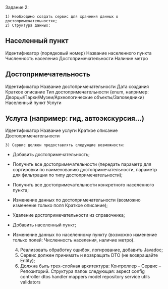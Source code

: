 Задание 2:

    1) Необходимо создать сервис для хранения данных о достопримечательностях; 
    2) Структура данных: 

Населенный пункт
----------------------------------------- 
Идентификатор (порядковый номер)
Название населенного пункта
Численность населения
Достопримечательности
Наличие метро

Достопримечательность
----------------------------------------- 
Идентификатор
Название достопримечательности
Дата создания
Краткое описание
Тип достопримечательности (enum, например: Дворцы/Парки/Музеи/Археологические объекты/Заповедники)
Населенный пункт
Услуги

Услуга (например: гид, автоэкскурсия…)
----------------------------------------- 
Идентификатор
Название услуги
Краткое описание
Достопримечательности


    3) Сервис должен предоставлять следующие возможности: 

- Добавить достопримечательность;
- Получить все достопримечательности (передать параметр для сортировки по наименованию достопримечательности, параметр для фильтрации по типу достопримечательности);
- Получить все достопримечательности конкретного населенного пункта;
- Изменение данных по достопримечательности (возможно изменение только поля Краткое описание);
- Удаление достопримечательности из справочника;

- Добавить населенный пункт;
- Изменение данных по населенному пункту (возможно изменение только полей: Численность населения, наличие метро).

    4) Реализовать обработку ошибок, логирование, добавить Javadoc;
    5) Сервис должен принимать и возвращать DTO (не возвращайте Entity);
    6) Должна быть трех-слойная архитектура: Контроллер – Сервис – Репозиторий. Структура папок следующая:
       aspect
       config
       controller
       dtos
       handler
       mappers
       model
       repository
       service
       utils
       validators